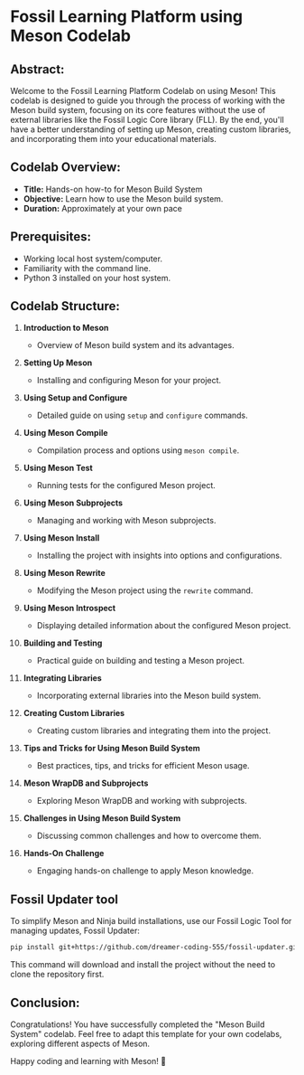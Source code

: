 # Fossil Learning Platform using Meson Codelab

## Abstract:

Welcome to the Fossil Learning Platform Codelab on using Meson! This codelab is designed to guide you through the process of working with the Meson build system, focusing on its core features without the use of external libraries like the Fossil Logic Core library (FLL). By the end, you'll have a better understanding of setting up Meson, creating custom libraries, and incorporating them into your educational materials.

## Codelab Overview:

- **Title:** Hands-on how-to for Meson Build System
- **Objective:** Learn how to use the Meson build system.
- **Duration:** Approximately at your own pace

## Prerequisites:

- Working local host system/computer.
- Familiarity with the command line.
- Python 3 installed on your host system.

## Codelab Structure:

1. **Introduction to Meson**
   - Overview of Meson build system and its advantages.

2. **Setting Up Meson**
   - Installing and configuring Meson for your project.

3. **Using Setup and Configure**
   - Detailed guide on using `setup` and `configure` commands.

4. **Using Meson Compile**
   - Compilation process and options using `meson compile`.

5. **Using Meson Test**
   - Running tests for the configured Meson project.

6. **Using Meson Subprojects**
   - Managing and working with Meson subprojects.

7. **Using Meson Install**
   - Installing the project with insights into options and configurations.

8. **Using Meson Rewrite**
   - Modifying the Meson project using the `rewrite` command.

9. **Using Meson Introspect**
   - Displaying detailed information about the configured Meson project.

10. **Building and Testing**
    - Practical guide on building and testing a Meson project.

11. **Integrating Libraries**
    - Incorporating external libraries into the Meson build system.

12. **Creating Custom Libraries**
    - Creating custom libraries and integrating them into the project.

13. **Tips and Tricks for Using Meson Build System**
    - Best practices, tips, and tricks for efficient Meson usage.

14. **Meson WrapDB and Subprojects**
    - Exploring Meson WrapDB and working with subprojects.

15. **Challenges in Using Meson Build System**
    - Discussing common challenges and how to overcome them.

16. **Hands-On Challenge**
    - Engaging hands-on challenge to apply Meson knowledge.

## Fossil Updater tool

To simplify Meson and Ninja build installations, use our Fossil Logic Tool for managing updates, Fossil Updater:

```bash
pip install git+https://github.com/dreamer-coding-555/fossil-updater.git
```

This command will download and install the project without the need to clone the repository first.

## Conclusion:

Congratulations! You have successfully completed the "Meson Build System" codelab. Feel free to adapt this template for your own codelabs, exploring different aspects of Meson.

Happy coding and learning with Meson! 🚀
